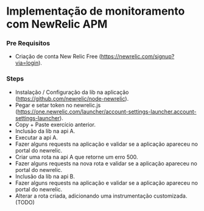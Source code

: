 # Implementação de monitoramento com NewRelic APM

### Pre Requisitos
* Criação de conta New Relic Free (https://newrelic.com/signup?via=login).

### Steps
* Instalação / Configuração da lib na aplicação (https://github.com/newrelic/node-newrelic).
* Pegar e setar token no newrelic.js (https://one.newrelic.com/launcher/account-settings-launcher.account-settings-launcher).
* Copy + Paste exercício anterior.
* Inclusão da lib na api A.
* Executar a api A.
* Fazer alguns requests na aplicação e validar se a aplicação apareceu no portal do newrelic.
* Criar uma rota na api A que retorne um erro 500.
* Fazer alguns requests na nova rota e validar se a aplicação apareceu no portal do newrelic.
* Inclusão da lib na api B.
* Fazer alguns requests na aplicação e validar se a aplicação apareceu no portal do newrelic.
* Alterar a rota criada, adicionando uma instrumentação customizada. (TODO)